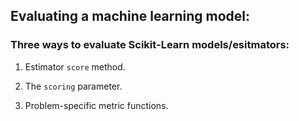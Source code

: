 ## Evaluating a machine learning model:

### Three ways to evaluate Scikit-Learn models/esitmators:

1. Estimator `score` method.

2. The `scoring` parameter.

3. Problem-specific metric functions.
